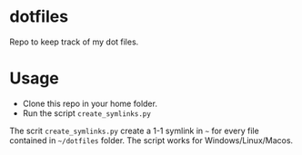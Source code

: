 # dotfiles
Repo to keep track of my dot files.

# Usage
- Clone this repo in your home folder.
- Run the script `create_symlinks.py`

The scrit `create_symlinks.py` create a 1-1 symlink in `~` for every file contained
in `~/dotfiles` folder. The script works for Windows/Linux/Macos.

